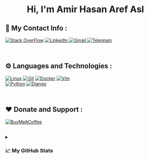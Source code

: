 <!-- <h1 align="center"> Hi, I'm Amir Aref <img src="https://media.giphy.com/media/hvRJCLFzcasrR4ia7z/giphy.gif" width="25px"> </h1>  -->
<h1 align="center"> Hi, I'm Amir Hasan Aref Asl</h1>

<!-------------CONTACT INFO------------>

## 📮 My Contact Info :


[![Stack OverFlow](https://img.shields.io/badge/stack_overflow-393939?style=for-the-badge&logo=stackoverflow)](https://stackoverflow.com/users/15430200/amir-aref)
<a href="https://www.linkedin.com/in/amiraref/" target="blank">
  ![LinkedIn](https://img.shields.io/badge/LINKEDIN-0077B5?style=for-the-badge&logo=linkedin&logoColor=white)
</a>
<a href="mailto:amiraref808@gmail.com" target="blank">
  ![Gmail](https://img.shields.io/badge/GMAIL-FBBC05?style=for-the-badge&logo=gmail)
</a>
<a href="https://t.me/amir_720/" target="blank">
  ![Telegram](https://img.shields.io/badge/TELEGRAM-87d3f8?style=for-the-badge&logo=telegram)
</a>

<!--
[![Twitter](https://img.shields.io/badge/Twitter-1DA1F2?style=for-the-badge&logo=twitter&logoColor=white)](https://twitter.com/)
-->


<br>
<!-------------TOOLS AND LANGUAGES------------>

## ⚙️ Languages and Technologies  :

[![Linux](https://img.shields.io/badge/Linux-ffff5b?style=for-the-badge&logo=Linux&logoColor=black)](#)
[![Git](https://img.shields.io/badge/Git-F05032?style=for-the-badge&logo=Git&logoColor=white)](#)
[![Docker](https://img.shields.io/badge/Docker-2496ED.svg?style=for-the-badge&logo=Docker&logoColor=white)](#)
[![Vim](https://img.shields.io/badge/Vim-darkgreen?style=for-the-badge&logo=vim)](#)
<br>
[![Python](https://img.shields.io/badge/Python-4584b6?style=for-the-badge&logo=python&logoColor=fbcb24)](#)
[![Django](https://img.shields.io/badge/Django-092e20?style=for-the-badge&logo=Django)](#)
<!--[![C#](https://img.shields.io/badge/Csharp-f0f8ff?style=for-the-badge&logo=Csharp&logoColor=682876)](#)-->
<!--[![js](https://img.shields.io/badge/JS-323330?style=for-the-badge&logo=javascript)](#)-->


<br> 

## ❤️ Donate and Support :  
[![BuyMeACoffee](https://img.shields.io/badge/Buy%20Me%20A%20Coffee-FFDD00.svg?style=for-the-badge&logo=Buy-Me-A-Coffee&logoColor=black)](https://www.buymeacoffee.com/amiraref) 


<br>
<!-------------STATICS------------>
<details>
  <summary><h3>📈 My GitHub Stats</h3></summary>

  <a href="https://github.com/AmirAref">
    <img src="https://github-readme-stats.vercel.app/api/top-langs/?username=amiraref&theme=nightowl&hide_border=true&hide=vim%20script,shell,javascript,css" />
  </a>
  <br>
  <a href="https://github.com/AmirAref">
    <img width="49%" src="https://github-readme-stats.vercel.app/api?username=amiraref&show_icons=true&theme=nightowl&hide_border=true" />
    <img width="49%" src="https://github-readme-streak-stats.herokuapp.com/?user=amiraref&theme=nightowl&hide_border=true" />
  </a>
  
  <!--
  ![stats 1](https://github-readme-stats.vercel.app/api?username=amiraref&show_icons=true&theme=nightowl&hide_border=true)  
  ![stats 2](https://github-readme-streak-stats.herokuapp.com/?user=amiraref&theme=nightowl&hide_border=true)  
  ![top-langs](https://github-readme-stats.vercel.app/api/top-langs/?username=amiraref&theme=nightowl&hide_border=true)
-->

</details>


<!--
[![Amir Aref's github activity graph](https://activity-graph.herokuapp.com/graph?username=amiraref&theme=react-dark	)](https://github.com/amiraref/)
-->
